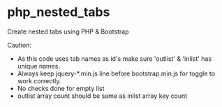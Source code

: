php_nested_tabs
===============

Create nested tabs using PHP &amp; Bootstrap

Caution:

- As this code uses tab names as id's make sure 'outlist' & 'inlist' has unique names.
- Always keep jquery-*.min.js line before bootstrap.min.js for toggle to work correctly.
- No checks done for empty list
- outlist array count should be same as inlist array key count


